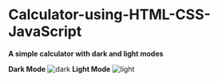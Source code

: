 # Calculator-using-HTML-CSS-JavaScript
__A simple calculator with dark and light modes__

**Dark Mode**
![dark](https://user-images.githubusercontent.com/96349715/170009045-930f1bbc-04e2-439f-ab7f-302e056113d2.png)
**Light Mode**
![light](https://user-images.githubusercontent.com/96349715/170009068-87e9c013-8517-4ac9-9243-677eb0e3fdef.png)

